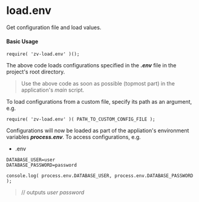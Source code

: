 # load.env
Get configuration file and load values.

#### Basic Usage
```
require( 'zv-load.env' )();
```
The above code loads configurations specified in the ***.env*** file in the project's root directory.
> Use the above code as soon as possible (topmost part) in the application's *main* script.

To load configurations from a custom file, specify its path as an argument, e.g.
```
require( 'zv-load.env' )( PATH_TO_CUSTOM_CONFIG_FILE );
```

Configurations will now be loaded as part of the appliation's environment variables ***process.env***. To access configurations, e.g. 

- .env
```
DATABASE_USER=user
DATABASE_PASSWORD=password
```

```
console.log( process.env.DATABASE_USER, process.env.DATABASE_PASSWORD );
```
 > // outputs *user password*
